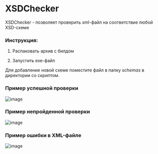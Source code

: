 # XSDChecker
XSDChecker - позволяет проверить xml-файл на соответствие любой XSD-схеме

### Инструкция:

1. Распаковать архив с билдом

2. Запустить exe-файл

Для добавление новой схеме поместите файл в папку *schemas* в директории со скриптом.

### Пример успешной проверки
![image](https://github.com/user-attachments/assets/e0135323-32d0-469b-87f5-27b25d42375f)

### Пример непройденной проверки
![image](https://github.com/user-attachments/assets/7119b0ef-30f2-48e0-bcee-9218937fa075)

### Пример ошибки в XML-файле
![image](https://github.com/user-attachments/assets/a8416590-0554-4d77-9a40-a4b6337b334c)
